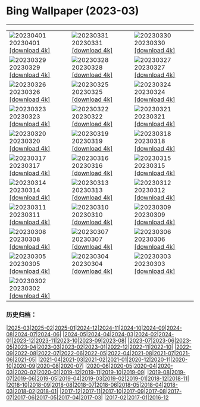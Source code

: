 # Bing Wallpaper (2023-03)
**************

<table><tr><td><img src="https://www.bing.com/th?id=OHR.SteyrRiver_EN-CA3898889206_1920x1080.jpg" alt="20230401"> 20230401 <a href="https://www.bing.com/th?id=OHR.SteyrRiver_EN-CA3898889206_UHD.jpg">[download 4k]</a></td><td><img src="https://www.bing.com/th?id=OHR.PeacockFeathers_EN-CA3243126263_1920x1080.jpg" alt="20230331"> 20230331 <a href="https://www.bing.com/th?id=OHR.PeacockFeathers_EN-CA3243126263_UHD.jpg">[download 4k]</a></td><td><img src="https://www.bing.com/th?id=OHR.NuzzleManatee_EN-CA3173261936_1920x1080.jpg" alt="20230330"> 20230330 <a href="https://www.bing.com/th?id=OHR.NuzzleManatee_EN-CA3173261936_UHD.jpg">[download 4k]</a></td></tr><tr><td><img src="https://www.bing.com/th?id=OHR.MWDolomites_EN-CA3126876891_1920x1080.jpg" alt="20230329"> 20230329 <a href="https://www.bing.com/th?id=OHR.MWDolomites_EN-CA3126876891_UHD.jpg">[download 4k]</a></td><td><img src="https://www.bing.com/th?id=OHR.NYCClouds_EN-CA3081139270_1920x1080.jpg" alt="20230328"> 20230328 <a href="https://www.bing.com/th?id=OHR.NYCClouds_EN-CA3081139270_UHD.jpg">[download 4k]</a></td><td><img src="https://www.bing.com/th?id=OHR.WildAnza_EN-CA3039438362_1920x1080.jpg" alt="20230327"> 20230327 <a href="https://www.bing.com/th?id=OHR.WildAnza_EN-CA3039438362_UHD.jpg">[download 4k]</a></td></tr><tr><td><img src="https://www.bing.com/th?id=OHR.CecilBrewerStaircase_EN-CA2997625120_1920x1080.jpg" alt="20230326"> 20230326 <a href="https://www.bing.com/th?id=OHR.CecilBrewerStaircase_EN-CA2997625120_UHD.jpg">[download 4k]</a></td><td><img src="https://www.bing.com/th?id=OHR.WildGarlic_EN-CA2951879711_1920x1080.jpg" alt="20230325"> 20230325 <a href="https://www.bing.com/th?id=OHR.WildGarlic_EN-CA2951879711_UHD.jpg">[download 4k]</a></td><td><img src="https://www.bing.com/th?id=OHR.CloudsPatagonia_EN-CA8105235690_1920x1080.jpg" alt="20230324"> 20230324 <a href="https://www.bing.com/th?id=OHR.CloudsPatagonia_EN-CA8105235690_UHD.jpg">[download 4k]</a></td></tr><tr><td><img src="https://www.bing.com/th?id=OHR.LakePowellAerial_EN-CA7986053756_1920x1080.jpg" alt="20230323"> 20230323 <a href="https://www.bing.com/th?id=OHR.LakePowellAerial_EN-CA7986053756_UHD.jpg">[download 4k]</a></td><td><img src="https://www.bing.com/th?id=OHR.ColourDay_EN-CA7905441530_1920x1080.jpg" alt="20230322"> 20230322 <a href="https://www.bing.com/th?id=OHR.ColourDay_EN-CA7905441530_UHD.jpg">[download 4k]</a></td><td><img src="https://www.bing.com/th?id=OHR.PurpleCrocus_EN-CA7826423514_1920x1080.jpg" alt="20230321"> 20230321 <a href="https://www.bing.com/th?id=OHR.PurpleCrocus_EN-CA7826423514_UHD.jpg">[download 4k]</a></td></tr><tr><td><img src="https://www.bing.com/th?id=OHR.MilkyWayTwoJackLake_EN-CA7760484341_1920x1080.jpg" alt="20230320"> 20230320 <a href="https://www.bing.com/th?id=OHR.MilkyWayTwoJackLake_EN-CA7760484341_UHD.jpg">[download 4k]</a></td><td><img src="https://www.bing.com/th?id=OHR.MarsTars_EN-CA7697656077_1920x1080.jpg" alt="20230319"> 20230319 <a href="https://www.bing.com/th?id=OHR.MarsTars_EN-CA7697656077_UHD.jpg">[download 4k]</a></td><td><img src="https://www.bing.com/th?id=OHR.BallyvooneyCove_EN-CA7634341617_1920x1080.jpg" alt="20230318"> 20230318 <a href="https://www.bing.com/th?id=OHR.BallyvooneyCove_EN-CA7634341617_UHD.jpg">[download 4k]</a></td></tr><tr><td><img src="https://www.bing.com/th?id=OHR.ChengduPanda_EN-CA8801083640_1920x1080.jpg" alt="20230317"> 20230317 <a href="https://www.bing.com/th?id=OHR.ChengduPanda_EN-CA8801083640_UHD.jpg">[download 4k]</a></td><td><img src="https://www.bing.com/th?id=OHR.AgueroSpain_EN-CA7433351602_1920x1080.jpg" alt="20230316"> 20230316 <a href="https://www.bing.com/th?id=OHR.AgueroSpain_EN-CA7433351602_UHD.jpg">[download 4k]</a></td><td><img src="https://www.bing.com/th?id=OHR.CyprusMaze_EN-CA7338158168_1920x1080.jpg" alt="20230315"> 20230315 <a href="https://www.bing.com/th?id=OHR.CyprusMaze_EN-CA7338158168_UHD.jpg">[download 4k]</a></td></tr><tr><td><img src="https://www.bing.com/th?id=OHR.CommonwealthDay_EN-CA7270298645_1920x1080.jpg" alt="20230314"> 20230314 <a href="https://www.bing.com/th?id=OHR.CommonwealthDay_EN-CA7270298645_UHD.jpg">[download 4k]</a></td><td><img src="https://www.bing.com/th?id=OHR.TheaterRomania_EN-CA7224166640_1920x1080.jpg" alt="20230313"> 20230313 <a href="https://www.bing.com/th?id=OHR.TheaterRomania_EN-CA7224166640_UHD.jpg">[download 4k]</a></td><td><img src="https://www.bing.com/th?id=OHR.LongWharf_EN-CA8978689578_1920x1080.jpg" alt="20230312"> 20230312 <a href="https://www.bing.com/th?id=OHR.LongWharf_EN-CA8978689578_UHD.jpg">[download 4k]</a></td></tr><tr><td><img src="https://www.bing.com/th?id=OHR.EdaleValley_EN-CA7100838722_1920x1080.jpg" alt="20230311"> 20230311 <a href="https://www.bing.com/th?id=OHR.EdaleValley_EN-CA7100838722_UHD.jpg">[download 4k]</a></td><td><img src="https://www.bing.com/th?id=OHR.WaimeaRainbow_EN-CA8771216807_1920x1080.jpg" alt="20230310"> 20230310 <a href="https://www.bing.com/th?id=OHR.WaimeaRainbow_EN-CA8771216807_UHD.jpg">[download 4k]</a></td><td><img src="https://www.bing.com/th?id=OHR.IntlWomensDayChange_EN-CA8461151528_1920x1080.jpg" alt="20230309"> 20230309 <a href="https://www.bing.com/th?id=OHR.IntlWomensDayChange_EN-CA8461151528_UHD.jpg">[download 4k]</a></td></tr><tr><td><img src="https://www.bing.com/th?id=OHR.ValleyForge_EN-CA8209689981_1920x1080.jpg" alt="20230308"> 20230308 <a href="https://www.bing.com/th?id=OHR.ValleyForge_EN-CA8209689981_UHD.jpg">[download 4k]</a></td><td><img src="https://www.bing.com/th?id=OHR.IcelandHorses_EN-CA7850121224_1920x1080.jpg" alt="20230307"> 20230307 <a href="https://www.bing.com/th?id=OHR.IcelandHorses_EN-CA7850121224_UHD.jpg">[download 4k]</a></td><td><img src="https://www.bing.com/th?id=OHR.TokyoMoat_EN-CA5927780367_1920x1080.jpg" alt="20230306"> 20230306 <a href="https://www.bing.com/th?id=OHR.TokyoMoat_EN-CA5927780367_UHD.jpg">[download 4k]</a></td></tr><tr><td><img src="https://www.bing.com/th?id=OHR.PicoVolcano_EN-CA7378437603_1920x1080.jpg" alt="20230305"> 20230305 <a href="https://www.bing.com/th?id=OHR.PicoVolcano_EN-CA7378437603_UHD.jpg">[download 4k]</a></td><td><img src="https://www.bing.com/th?id=OHR.OrcaNorway_EN-CA7137099836_1920x1080.jpg" alt="20230304"> 20230304 <a href="https://www.bing.com/th?id=OHR.OrcaNorway_EN-CA7137099836_UHD.jpg">[download 4k]</a></td><td><img src="https://www.bing.com/th?id=OHR.NegratinSpain_EN-CA6867640933_1920x1080.jpg" alt="20230303"> 20230303 <a href="https://www.bing.com/th?id=OHR.NegratinSpain_EN-CA6867640933_UHD.jpg">[download 4k]</a></td></tr><tr><td><img src="https://www.bing.com/th?id=OHR.BridalVeilFalls_EN-CA6536590564_1920x1080.jpg" alt="20230302"> 20230302 <a href="https://www.bing.com/th?id=OHR.BridalVeilFalls_EN-CA6536590564_UHD.jpg">[download 4k]</a></td><td></td><td></td></tr></table>

### 历史归档：

|[2025-03](/../2025-03/2025-03.md)|[2025-02](/../2025-02/2025-02.md)|[2025-01](/../2025-01/2025-01.md)|[2024-12](/../2024-12/2024-12.md)|[2024-11](/../2024-11/2024-11.md)|[2024-10](/../2024-10/2024-10.md)|[2024-09](/../2024-09/2024-09.md)|[2024-08](/../2024-08/2024-08.md)|[2024-07](/../2024-07/2024-07.md)|[2024-06](/../2024-06/2024-06.md)|
|[2024-05](/../2024-05/2024-05.md)|[2024-04](/../2024-04/2024-04.md)|[2024-03](/../2024-03/2024-03.md)|[2024-02](/../2024-02/2024-02.md)|[2024-01](/../2024-01/2024-01.md)|[2023-12](/../2023-12/2023-12.md)|[2023-11](/../2023-11/2023-11.md)|[2023-10](/../2023-10/2023-10.md)|[2023-09](/../2023-09/2023-09.md)|[2023-08](/../2023-08/2023-08.md)|
|[2023-07](/../2023-07/2023-07.md)|[2023-06](/../2023-06/2023-06.md)|[2023-05](/../2023-05/2023-05.md)|[2023-04](/../2023-04/2023-04.md)|[2023-03](/2023-03.md)|[2023-02](/../2023-02/2023-02.md)|[2023-01](/../2023-01/2023-01.md)|[2022-12](/../2022-12/2022-12.md)|[2022-11](/../2022-11/2022-11.md)|[2022-10](/../2022-10/2022-10.md)|
|[2022-09](/../2022-09/2022-09.md)|[2022-08](/../2022-08/2022-08.md)|[2022-07](/../2022-07/2022-07.md)|[2022-06](/../2022-06/2022-06.md)|[2022-05](/../2022-05/2022-05.md)|[2022-04](/../2022-04/2022-04.md)|[2021-08](/../2021-08/2021-08.md)|[2021-07](/../2021-07/2021-07.md)|[2021-06](/../2021-06/2021-06.md)|[2021-05](/../2021-05/2021-05.md)|
|[2021-04](/../2021-04/2021-04.md)|[2021-03](/../2021-03/2021-03.md)|[2021-02](/../2021-02/2021-02.md)|[2021-01](/../2021-01/2021-01.md)|[2020-12](/../2020-12/2020-12.md)|[2020-11](/../2020-11/2020-11.md)|[2020-10](/../2020-10/2020-10.md)|[2020-09](/../2020-09/2020-09.md)|[2020-08](/../2020-08/2020-08.md)|[2020-07](/../2020-07/2020-07.md)|
|[2020-06](/../2020-06/2020-06.md)|[2020-05](/../2020-05/2020-05.md)|[2020-04](/../2020-04/2020-04.md)|[2020-03](/../2020-03/2020-03.md)|[2020-02](/../2020-02/2020-02.md)|[2020-01](/../2020-01/2020-01.md)|[2019-12](/../2019-12/2019-12.md)|[2019-11](/../2019-11/2019-11.md)|[2019-10](/../2019-10/2019-10.md)|[2019-09](/../2019-09/2019-09.md)|
|[2019-08](/../2019-08/2019-08.md)|[2019-07](/../2019-07/2019-07.md)|[2019-06](/../2019-06/2019-06.md)|[2019-05](/../2019-05/2019-05.md)|[2019-04](/../2019-04/2019-04.md)|[2019-03](/../2019-03/2019-03.md)|[2019-02](/../2019-02/2019-02.md)|[2019-01](/../2019-01/2019-01.md)|[2018-12](/../2018-12/2018-12.md)|[2018-11](/../2018-11/2018-11.md)|
|[2018-10](/../2018-10/2018-10.md)|[2018-09](/../2018-09/2018-09.md)|[2018-08](/../2018-08/2018-08.md)|[2018-07](/../2018-07/2018-07.md)|[2018-06](/../2018-06/2018-06.md)|[2018-05](/../2018-05/2018-05.md)|[2018-04](/../2018-04/2018-04.md)|[2018-03](/../2018-03/2018-03.md)|[2018-02](/../2018-02/2018-02.md)|[2018-01](/../2018-01/2018-01.md)|
|[2017-12](/../2017-12/2017-12.md)|[2017-11](/../2017-11/2017-11.md)|[2017-10](/../2017-10/2017-10.md)|[2017-09](/../2017-09/2017-09.md)|[2017-08](/../2017-08/2017-08.md)|[2017-07](/../2017-07/2017-07.md)|[2017-06](/../2017-06/2017-06.md)|[2017-05](/../2017-05/2017-05.md)|[2017-04](/../2017-04/2017-04.md)|[2017-03](/../2017-03/2017-03.md)|
|[2017-02](/../2017-02/2017-02.md)|[2017-01](/../2017-01/2017-01.md)|[2016-12](/../2016-12/2016-12.md)